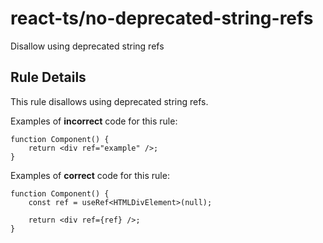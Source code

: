 # react-ts/no-deprecated-string-refs

Disallow using deprecated string refs

## Rule Details

This rule disallows using deprecated string refs.

Examples of **incorrect** code for this rule:

```tsx
function Component() {
    return <div ref="example" />;
}
```

Examples of **correct** code for this rule:

```tsx
function Component() {
    const ref = useRef<HTMLDivElement>(null);

    return <div ref={ref} />;
}
```

